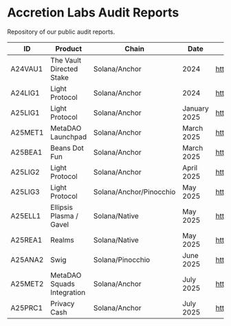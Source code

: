 # Accretion Labs Audit Reports
Repository of our public audit reports.

| ID | Product        | Chain           | Date  | Website | Report |
| ------------- | ------------- | ----- | ---- | ---- | --- |
| A24VAU1 | The Vault Directed Stake | Solana/Anchor | 2024  | https://thevault.finance/ | [🔗](/2024-accretion-vault-audit-A24VAU1.pdf) |
| A24LIG1 | Light Protocol           | Solana/Anchor | 2024 | https://lightprotocol.com/ | [🔗](/2024-accretion-light-updates-A24LIG1.pdf) |
| A25LIG1 | Light Protocol           | Solana/Anchor | January 2025 | https://lightprotocol.com/ | [🔗](/2025-accretion-light-update-audit-A25LIG1.pdf) |
| A25MET1 | MetaDAO Launchpad        | Solana/Anchor | March 2025  | https://metadao.fi/ | [🔗](/2025-accretion-metadao-launchpad-audit-A25MET1.pdf) |
| A25BEA1 | Beans Dot Fun            | Solana/Anchor | March 2025  | https://beans.fun/  | [🔗](/2025-accretion-beans-audit-A25BEA1.pdf) |
| A25LIG2 | Light Protocol           | Solana/Anchor | April 2025 | https://lightprotocol.com/ | [🔗](/2025-accretion-light-batched-mt-audit-A25LIG2.pdf) |
| A25LIG3 | Light Protocol           | Solana/Anchor/Pinocchio | May 2025 | https://lightprotocol.com/ | [🔗](/2025-accretion-light-pinocchio-audit-A25LIG3.pdf) |
| A25ELL1 | Ellipsis Plasma / Gavel  | Solana/Native | May 2025    | https://gavel.xyz/  | [🔗](/2025-accretion-ellipsis-plasma-audit-A25ELL1.pdf) |
| A25REA1 | Realms                   | Solana/Native | May 2025    | https://realms.today/  | [🔗](/2025-accretion-realms-versioned-transactions-audit-A25REA1.pdf) |
| A25ANA2 | Swig                     | Solana/Pinocchio | June 2025 | https://onswig.com/ | [🔗](/2025-accretion-anagram-swig-audit-A25ANA2.pdf) |
| A25MET2 | MetaDAO Squads Integration | Solana/Anchor | July 2025 | https://metadao.fi/ | [🔗](/2025-accretion-metadao-squads-treasury-audit-A25MET2.pdf) |
| A25PRC1 | Privacy Cash | Solana/Anchor | July 2025 | https://www.privacycash.org/ | [🔗](/2025-accretion-privacy-cash-audit-A25PRC1.pdf) |

